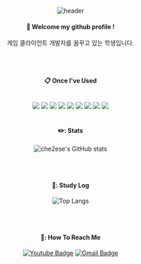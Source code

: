 <div align="center">
  
  ![header](https://capsule-render.vercel.app/api?type=waving&color=000000&height=150&section=header&text=MinSeong&fontColor=ffffff&fontSize=70&animation=fadeIn&fontAlignY=55)

####  :wave: Welcome my github profile !
게임 클라이언트 개발자를 꿈꾸고 있는 학생입니다.
  
 <br/>
 <br/>
  
####  :clipboard: Once I've Used 
  
 <br/>
  
<img src="https://img.shields.io/badge/C-007396?style=for-the-badge&logo=C&logoColor=white">
<img src="https://img.shields.io/badge/C++-F7DF1E?style=for-the-badge&logo=C++&logoColor=white">
<img src="https://img.shields.io/badge/C%23-6DB33F?style=for-the-badge&logo=C%23&logoColor=white">
<img src="https://img.shields.io/badge/PYTHON-4479A1?style=for-the-badge&logo=PYTHON&logoColor=white">
<img src="https://img.shields.io/badge/aws-232F3E?style=for-the-badge&logo=Amazon aws&logoColor=white">
<img src="https://img.shields.io/badge/UNITY-181717?style=for-the-badge&logo=UNITY&logoColor=white">
  <img src="https://img.shields.io/badge/UNREALENGINE-181717?style=for-the-badge&logo=UNREALENGINE&logoColor=white">
<img src="https://img.shields.io/badge/github-181717?style=for-the-badge&logo=github&logoColor=white">
<img src="https://img.shields.io/badge/VisualStudio-2C2255?style=for-the-badge&logo=VisualStudio&logoColor=white">
 
   <br/>
   <br/>

 ####  ✏️: Stats
![che2ese's GitHub stats](https://github-readme-stats.vercel.app/api?username=che2ese&show_icons=true&theme=catppuccin_mocha)

 <br/>
 <br/>

 #### 📝: Study Log
![Top Langs](https://github-readme-stats.vercel.app/api/top-langs/?username=che2ese&layout=compact&theme=tokyonight)  

 <br/>
 <br/>

#### 🥅: How To Reach Me
[![Youtube Badge](https://img.shields.io/badge/Youtube-ff0000?style=flat-square&logo=youtube&link=https://www.youtube.com/@user-hp4ob3pj5t)](https://www.youtube.com/@user-hp4ob3pj5t)
[![Gmail Badge](https://img.shields.io/badge/Gmail-d14836?style=flat-square&logo=Gmail&logoColor=white&link=mailto:kris1129@dgu.ac.kr)](mailto:kris1129@dgu.ac.kr)
</div>
